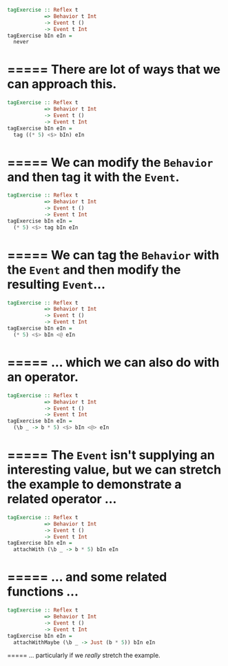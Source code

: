 ```haskell
tagExercise :: Reflex t
            => Behavior t Int
            -> Event t ()
            -> Event t Int
tagExercise bIn eIn =
  never
```
=====
There are lot of ways that we can approach this.
=====
```haskell
tagExercise :: Reflex t
            => Behavior t Int
            -> Event t ()
            -> Event t Int
tagExercise bIn eIn =
  tag ((* 5) <$> bIn) eIn
```
=====
We can modify the `Behavior` and then tag it with the `Event`.
=====
```haskell
tagExercise :: Reflex t
            => Behavior t Int
            -> Event t ()
            -> Event t Int
tagExercise bIn eIn =
  (* 5) <$> tag bIn eIn
```
=====
We can tag the `Behavior` with the `Event` and then modify the resulting `Event`...
=====
```haskell
tagExercise :: Reflex t
            => Behavior t Int
            -> Event t ()
            -> Event t Int
tagExercise bIn eIn =
  (* 5) <$> bIn <@ eIn
```
=====
... which we can also do with an operator.
=====
```haskell
tagExercise :: Reflex t
            => Behavior t Int
            -> Event t ()
            -> Event t Int
tagExercise bIn eIn =
  (\b _ -> b * 5) <$> bIn <@> eIn
```
=====
The `Event` isn't supplying an interesting value, but we can stretch the example to demonstrate a related operator ...
=====
```haskell
tagExercise :: Reflex t
            => Behavior t Int
            -> Event t ()
            -> Event t Int
tagExercise bIn eIn =
  attachWith (\b _ -> b * 5) bIn eIn
```
=====
... and some related functions ...
=====
```haskell
tagExercise :: Reflex t
            => Behavior t Int
            -> Event t ()
            -> Event t Int
tagExercise bIn eIn =
  attachWithMaybe (\b _ -> Just (b * 5)) bIn eIn
```
=====
... particularly if we _really_ stretch the example.

